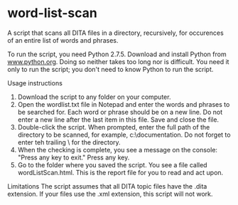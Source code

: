 # word-list-scan
A script that scans all DITA files in a directory, recursively, for occurences of an entire list of words and phrases.

To run the script, you need Python 2.7.5. Download and install Python from www.python.org. Doing so neither takes too long nor is difficult. You need it only to run the script; you don't need to know Python to run the script.

Usage instructions
1. Download the script to any folder on your computer.
2. Open the wordlist.txt file in Notepad and enter the words and phrases to be searched for. Each word or phrase should be on a new line. Do not enter a new line after the last item in this file. Save and close the file.
3. Double-click the script. When prompted, enter the full path of the directory to be scanned, for example, c:\documentation\. Do not forget to enter teh trailing \ for the directory.
4. When the checking is complete, you see a message on the console: "Press any key to exit." Press any key.
5. Go to the folder where you saved the script. You see a file called wordListScan.html. This is the report file for you to read and act upon.
 
Limitations
The script assumes that all DITA topic files have the .dita extension. If your files use the .xml extension, this script will not work.
